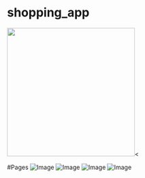 # shopping_app

<img src="assets/Screen-Recording-2024-10-31-at-05.17.23.gif" height="300em"><

#Pages
![Image](assets/anh1.png)
![Image](assets/anh2.png)
![Image](assets/anh3.png)
![Image](assets/anh4.png)
